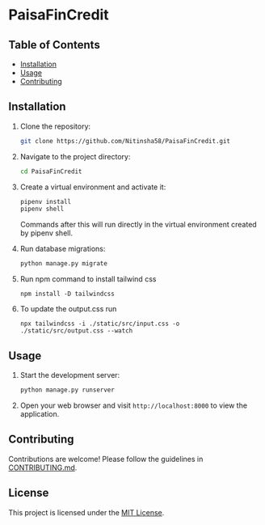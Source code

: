 # PaisaFinCredit

## Table of Contents

- [Installation](#installation)
- [Usage](#usage)
- [Contributing](#contributing)

## Installation

1. Clone the repository:

    ```bash
    git clone https://github.com/Nitinsha58/PaisaFinCredit.git
    ```

2. Navigate to the project directory:

    ```bash
    cd PaisaFinCredit
    ```

3. Create a virtual environment and activate it:

    ```bash
    pipenv install
    pipenv shell
    ```

    Commands after this will run directly in the virtual environment created by pipenv shell. 


4. Run database migrations:

    ```bash
    python manage.py migrate
    ```

5. Run npm command to install tailwind css
    ```
    npm install -D tailwindcss
    ```
6. To update the output.css run
    ```
    npx tailwindcss -i ./static/src/input.css -o ./static/src/output.css --watch
    ```

## Usage

1. Start the development server:

    ```bash
    python manage.py runserver
    ```

2. Open your web browser and visit `http://localhost:8000` to view the application.

## Contributing
Contributions are welcome! Please follow the guidelines in [CONTRIBUTING.md](CONTRIBUTING.md).

## License

This project is licensed under the [MIT License](LICENSE).
